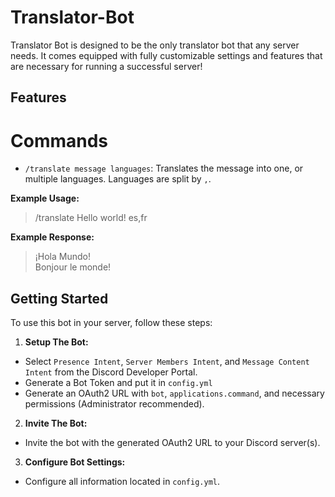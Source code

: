 # Translator-Bot

Translator Bot is designed to be the only translator bot that any server needs. It comes equipped with fully customizable settings and features that are necessary for running a successful server!

## Features

# Commands
- `/translate message languages`: Translates the message into one, or multiple languages. Languages are split by `,`.

**Example Usage:**<br>
> /translate Hello world! es,fr

**Example Response:**
> ¡Hola Mundo!<br>
> Bonjour le monde!

## Getting Started

To use this bot in your server, follow these steps:

1. **Setup The Bot:**
  - Select `Presence Intent`, `Server Members Intent`, and `Message Content Intent` from the Discord Developer Portal.
  - Generate a Bot Token and put it in `config.yml`
  - Generate an OAuth2 URL with `bot`, `applications.command`, and necessary permissions (Administrator recommended).

2. **Invite The Bot:**
  - Invite the bot with the generated OAuth2 URL to your Discord server(s).

3. **Configure Bot Settings:**
  - Configure all information located in `config.yml`.